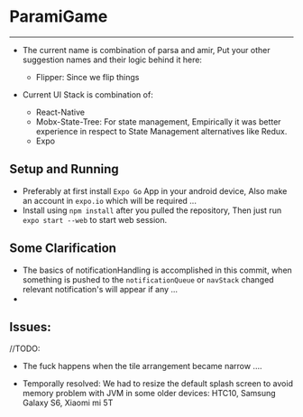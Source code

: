 # ParamiGame
----

* The current name is combination of parsa and amir, Put your other suggestion names and their logic behind it here: 
    * Flipper: Since we flip things


* Current UI Stack is combination of:
    * React-Native
    * Mobx-State-Tree: For state management, Empirically it was better experience in respect to State Management alternatives like Redux.
    * Expo
  

## Setup and Running
* Preferably at first install `Expo Go` App in your android device, Also make an account in `expo.io` which will be required ...
* Install using `npm install` after you pulled the repository, Then just run `expo start --web` to start web session. 


## Some Clarification
* The basics of notificationHandling is accomplished in this commit, when something is pushed to the `notificationQueue` or `navStack` changed relevant notification's will appear if any ... 
* 

## Issues: 
//TODO:
* The fuck happens when the tile  arrangement became narrow .... 

* Temporally resolved: We had to resize the default splash screen to avoid memory problem with JVM in some older devices: HTC10, Samsung Galaxy S6, Xiaomi mi 5T